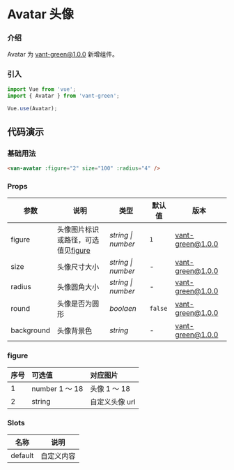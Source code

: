 # Avatar 头像

### 介绍

Avatar 为 vant-green@1.0.0 新增组件。

### 引入

```javascript
import Vue from 'vue';
import { Avatar } from 'vant-green';

Vue.use(Avatar);
```

## 代码演示

### 基础用法

```html
<van-avatar :figure="2" size="100" :radius="4" />
```

### Props

| 参数       | 说明                                          | 类型               | 默认值  | 版本     |
| ---------- | --------------------------------------------- | ------------------ | ------- | -------- |
| figure     | 头像图片标识或路径，可选值见[figure](#figure) | _string \| number_ | `1`     | vant-green@1.0.0 |
| size       | 头像尺寸大小                                  | _string \| number_ | -       | vant-green@1.0.0 |
| radius     | 头像圆角大小                                  | _string \| number_ | -       | vant-green@1.0.0 |
| round      | 头像是否为圆形                                | _boolaen_          | `false` | vant-green@1.0.0 |
| background | 头像背景色                                    | _string_           | -       | vant-green@1.0.0 |

### figure

| 序号 | 可选值         | 对应图片       |
| :--- | :------------- | :------------- |
| 1    | number 1 ～ 18 | 头像 1 ～ 18   |
| 2    | string         | 自定义头像 url |

### Slots

| 名称    | 说明       |
| ------- | ---------- |
| default | 自定义内容 |
